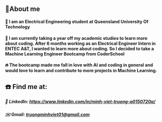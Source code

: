 
## 🚀About me
#### 🏫 I am an Electrical Engineering student at Queensland University Of Technology
#### 🤖 I am currently taking a year off my academic studies to learn more about coding. After 6 months working as an Electrical Engineer Intern in ENTEC A&T, I wanted to learn more about coding. So I decided to take a Machine Learning Engineer Bootcamp  from CoderSchool
#### 🔥 The bootcamp made me fall in love with AI and coding in general and would love to learn and contribute to more projects in Machine Learning.

## ☎️ Find me at: 
##### 💼 LinkedIn: https://www.linkedin.com/in/minh-viet-truong-a0150720a/
##### ✉️ Gmail: truongminhviet01@gmail.com

<!--


**minhviet178/minhviet178** is a ✨ _special_ ✨ repository because its `README.md` (this file) appears on your GitHub profile.

Here are some ideas to get you started:

- 🔭 I’m currently working on ...
- 🌱 I’m currently learning ...
- 👯 I’m looking to collaborate on ...
- 🤔 I’m looking for help with ...
- 💬 Ask me about ...
- 📫 How to reach me: ...
- 😄 Pronouns: ...
- ⚡ Fun fact: ...

-->
